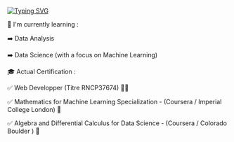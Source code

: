 [![Typing SVG](https://readme-typing-svg.demolab.com?font=Fira+Code&pause=1000&width=435&lines=Hi+there+%F0%9F%91%8B)](https://git.io/typing-svg)

🔭 I'm currently learning :

  ➡️ Data Analysis
  
  ➡️ Data Science (with a focus on Machine Learning)


🎓 Actual Certification :

  ✅ Web Developper (Titre RNCP37674) 👨‍💻
  
  ✅ Mathematics for Machine Learning Specialization  - (Coursera / Imperial College London) 🧮
  
  ✅ Algebra and Differential Calculus for Data Science - (Coursera / Colorado Boulder ) 🧮

  
    



